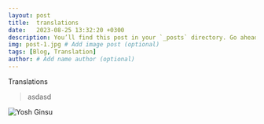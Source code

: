 ```yaml
---
layout: post
title:  translations
date:   2023-08-25 13:32:20 +0300
description: You’ll find this post in your `_posts` directory. Go ahead and edit it and re-build the site to see your changes. # Add post description (optional)
img: post-1.jpg # Add image post (optional)
tags: [Blog, Translation]
author: # Add name author (optional)
---
```

Translations

> asdasd


![Yosh Ginsu]({{site.baseurl}}/assets/img/yosh-ginsu.jpg)

